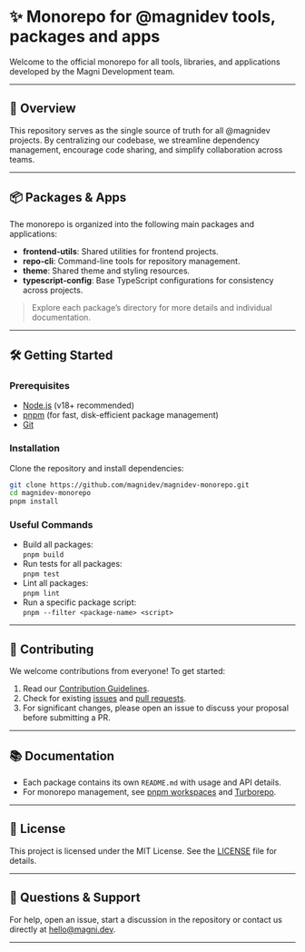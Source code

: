 # ✨ Monorepo for @magnidev tools, packages and apps

Welcome to the official monorepo for all tools, libraries, and applications developed by the Magni Development team.

---

## 🚀 Overview

This repository serves as the single source of truth for all @magnidev projects. By centralizing our codebase, we streamline dependency management, encourage code sharing, and simplify collaboration across teams.

---

## 📦 Packages & Apps

The monorepo is organized into the following main packages and applications:

- **frontend-utils**: Shared utilities for frontend projects.
- **repo-cli**: Command-line tools for repository management.
- **theme**: Shared theme and styling resources.
- **typescript-config**: Base TypeScript configurations for consistency across projects.

> Explore each package’s directory for more details and individual documentation.

---

## 🛠️ Getting Started

### Prerequisites

- [Node.js](https://nodejs.org/) (v18+ recommended)
- [pnpm](https://pnpm.io/) (for fast, disk-efficient package management)
- [Git](https://git-scm.com/)

### Installation

Clone the repository and install dependencies:

```sh
git clone https://github.com/magnidev/magnidev-monorepo.git
cd magnidev-monorepo
pnpm install
```

### Useful Commands

- Build all packages:  
  `pnpm build`
- Run tests for all packages:  
  `pnpm test`
- Lint all packages:  
  `pnpm lint`
- Run a specific package script:  
  `pnpm --filter <package-name> <script>`

---

## 🤝 Contributing

We welcome contributions from everyone! To get started:

1. Read our [Contribution Guidelines](https://github.com/magnidev/magnidev-monorepo/blob/main/CONTRIBUTING.md).
2. Check for existing [issues](https://github.com/magnidev/magnidev-monorepo/issues) and [pull requests](https://github.com/magnidev/magnidev-monorepo/pulls).
3. For significant changes, please open an issue to discuss your proposal before submitting a PR.

---

## 📚 Documentation

- Each package contains its own `README.md` with usage and API details.
- For monorepo management, see [pnpm workspaces](https://pnpm.io/workspaces) and [Turborepo](https://turbo.build/).

---

## 📝 License

This project is licensed under the MIT License. See the [LICENSE](https://github.com/magnidev/magnidev-monorepo/blob/main/LICENSE) file for details.

---

## 💬 Questions & Support

For help, open an issue, start a discussion in the repository or contact us directly at [hello@magni.dev](mailto:hello@magni.dev).

---
